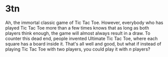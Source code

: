 # 3tn
Ah, the immortal classic game of Tic Tac Toe. However, everybody who has played Tic Tac Toe more than a few times knows that as long as both players think enough, the game will almost always result in a draw. To counter this dead end, people invented Ultimate Tic Tac Toe, where each square has a board inside it. That's all well and good, but what if instead of playing Tic Tac Toe with two players, you could play it with *n* players?
